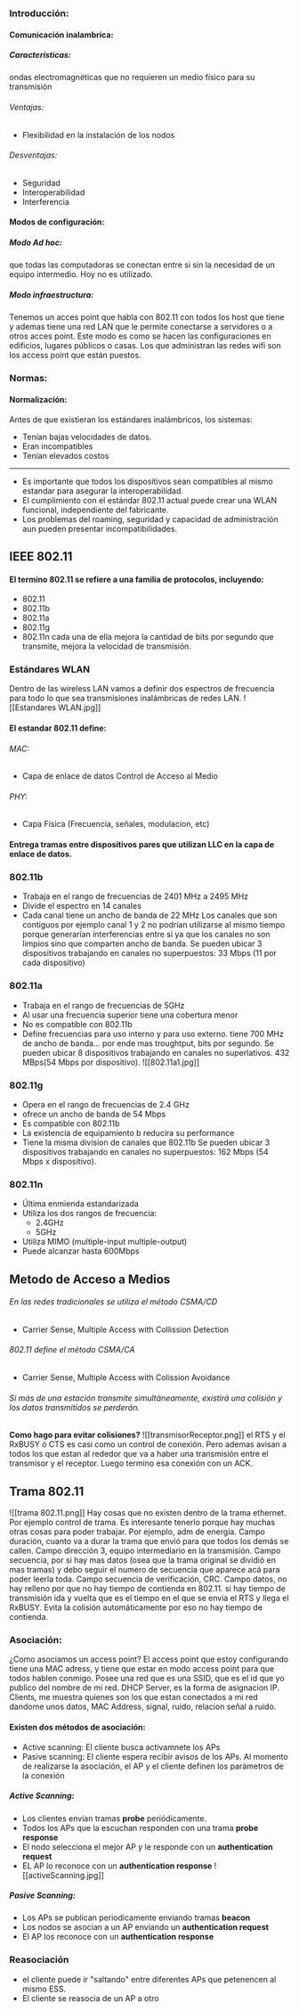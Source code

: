 ### Introducción:
#### Comunicación inalambrica:
##### Características: 
ondas electromagnéticas que no requieren un medio físico para su transmisión 
###### Ventajas:
- Flexibilidad en la instalación de los nodos
###### Desventajas:
- Seguridad
- Interoperabilidad
- Interferencia
#### Modos de configuración:
##### Modo Ad hoc:
que todas las computadoras se conectan entre si sin la necesidad de un equipo intermedio. Hoy no es utilizado.
##### Modo infraestructura:
Tenemos un acces point que habla con 802.11 con todos los host que tiene y ademas tiene una red LAN que le permite conectarse a servidores o a otros acces point. Este modo es como se hacen las configuraciones en edificios, lugares públicos o casas.
Los que administran las redes wifi son los access point que están puestos.
### Normas:
#### Normalización:
Antes de que existieran los estándares inalámbricos, los sistemas:
- Tenían bajas velocidades de datos.
- Eran incompatibles
- Tenían elevados costos
--- 
- Es importante que todos los dispositivos sean compatibles al mismo estandar para asegurar la interoperabilidad.
- El cumplimiento con el estándar 802.11 actual puede crear una WLAN funcional, independiente del fabricante.
- Los problemas del roaming, seguridad y capacidad de administración aun pueden presentar incompatibilidades.
## IEEE 802.11
#### El termino 802.11 se refiere a una familia de protocolos, incluyendo:
- 802.11
- 802.11b
- 802.11a
- 802.11g
- 802.11n
cada una de ella mejora la cantidad de bits por segundo que transmite, mejora la velocidad de transmisión.
### Estándares WLAN 
Dentro de las wireless LAN vamos a definir dos espectros de frecuencia para todo lo que sea transmisiones inalámbricas de redes LAN.
![[Estandares WLAN.jpg]]
#### El estandar 802.11 define:
###### MAC:
- Capa de enlace de datos Control de Acceso al Medio
###### PHY:
- Capa Física (Frecuencia, señales, modulacion, etc)
#### Entrega tramas entre dispositivos pares que utilizan LLC en la capa de enlace de datos.
### 802.11b
- Trabaja en el rango de frecuencias de 2401 MHz a 2495 MHz 
- Divide el espectro en 14 canales
- Cada canal tiene un ancho de banda de 22 MHz
Los canales que son contiguos por ejemplo canal 1 y 2 no podrían utilizarse al mismo tiempo porque generarían interferencias entre si ya que los canales no son limpios sino que comparten ancho de banda.
Se pueden ubicar 3 dispositivos trabajando en canales no superpuestos: 33 Mbps (11 por cada dispositivo)
### 802.11a
- Trabaja en el rango de frecuencias de 5GHz
- Al usar una frecuencia superior tiene una cobertura menor 
- No es compatible con 802.11b
- Define frecuencias para uso interno y para uso externo.
 tiene 700 MHz de ancho de banda... por ende mas troughtput, bits por segundo.
Se pueden ubicar 8 dispositivos trabajando en canales no superlativos. 432 MBps(54 Mbps por dispositivo).
![[802.11a1.jpg]]
### 802.11g
- Opera en el rango de frecuencias de 2.4 GHz
- ofrece un ancho de banda de 54 Mbps
- Es compatible con 802.11b
- La existencia de equipamiento b reducira su performance
- Tiene la misma division de canales que 802.11b
Se pueden ubicar 3 dispositivos trabajando en canales no superpuestos: 162 Mbps (54 Mbps x dispositivo).

### 802.11n
- Última enmienda estandarizada
- Utiliza los dos rangos de frecuencia:
	- 2.4GHz
	- 5GHz
- Utiliza MIMO (multiple-input multiple-output)
- Puede alcanzar hasta 600Mbps
## Metodo de Acceso a Medios
###### En las redes tradicionales se utiliza el método CSMA/CD
- Carrier Sense, Multiple Access with Collission Detection
###### 802.11 define el método CSMA/CA
- Carrier Sense, Multiple Access with Colission Avoidance
###### Si más de una estación transmite simultáneamente, existirá una colisión y los datos transmitidos se perderán.
**Como hago para evitar colisiones?**
![[transmisorReceptor.png]]
el RTS y el RxBUSY ó CTS es casi como un control de conexión. Pero ademas avisan a todos los que estan al rededor que va a haber una transmisión entre el transmisor y el receptor. Luego termino esa conexión con un ACK. 
## Trama 802.11
![[trama 802.11.png]]
Hay cosas que no existen dentro de la trama ethernet. Por ejemplo control de trama.
Es interesante tenerlo porque hay muchas otras cosas para poder trabajar. Por ejemplo, adm de energía. 
Campo duración, cuanto va a durar la trama que envió para que todos los demás se callen.
Campo dirección 3, equipo intermediario en la  transmisión.
Campo secuencia, por si hay mas datos (osea que la trama original se dividió en mas tramas) y debo seguir el numero de secuencia que aparece acá para poder leerla toda.
Campo secuencia de verificación, CRC.
Campo datos, no hay relleno por que no hay tiempo de contienda en 802.11. si hay tiempo de transmisión ida y vuelta que es el tiempo en el que se envia el RTS y llega el RxBUSY. Evita la colisión automáticamente por eso no hay tiempo de contienda.
### Asociación:
¿Como asociamos un access point?
El access point que estoy configurando tiene una MAC adress, y tiene que estar en modo access point para que todos hablen conmigo. Posee una red que es una SSID, que es el id que yo publico del nombre de mi red.
DHCP Server, es la forma de asignacion IP.
Clients, me muestra quienes son los que estan conectados a mi red dandome unos datos, MAC Address, signal, ruido, relacion señal a ruido.
#### Existen dos métodos de asociación:
- Active scanning: El cliente busca activamnete los APs
- Pasive scanning: El cliente espera recibir avisos de los APs.
Al momento de realizarse la asociación, el AP y el cliente definen los parámetros de la conexión
##### Active Scanning:
- Los clientes envían tramas **probe** periódicamente.
- Todos los APs que la escuchan responden con una trama **probe response**
- El nodo selecciona el mejor AP y le responde con un **authentication request**
- EL AP lo reconoce con un **authentication response**
![[activeScanning.jpg]]
##### Pasive Scanning:
- Los APs se publican periodicamente enviando tramas **beacon**
- Los nodos se asocian a un AP enviando un **authentication request**
- El AP los reconoce con un **authentication response**
### Reasociación
- el cliente puede ir "saltando" entre diferentes APs que petenencen al mismo ESS.
- El cliente se reasocia de un AP a otro
